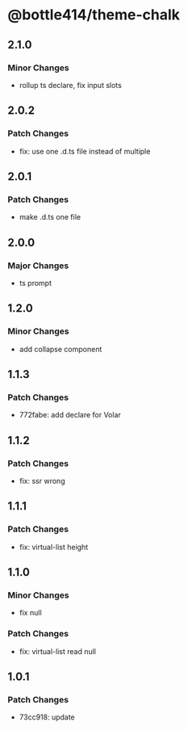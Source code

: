 # @bottle414/theme-chalk

## 2.1.0

### Minor Changes

-   rollup ts declare, fix input slots

## 2.0.2

### Patch Changes

-   fix: use one .d.ts file instead of multiple

## 2.0.1

### Patch Changes

-   make .d.ts one file

## 2.0.0

### Major Changes

-   ts prompt

## 1.2.0

### Minor Changes

-   add collapse component

## 1.1.3

### Patch Changes

-   772fabe: add declare for Volar

## 1.1.2

### Patch Changes

-   fix: ssr wrong

## 1.1.1

### Patch Changes

-   fix: virtual-list height

## 1.1.0

### Minor Changes

-   fix null

### Patch Changes

-   fix: virtual-list read null

## 1.0.1

### Patch Changes

-   73cc918: update
